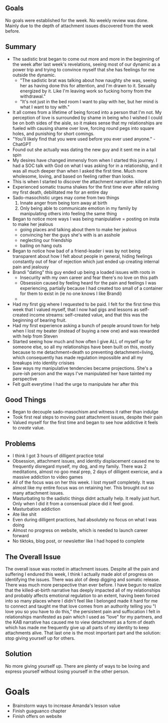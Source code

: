 ## Goals

No goals were established for the week. No weekly review was done. Mainly due to the depth of attachment issues discovered from the week before. 

## Summary

- The sadistic brat began to come out more and more in the beginning of the week after last week's revelations, seeing most of our dynamic as a power trip and trying to convince myself that she has feelings for me outside the dynamic.
	- "The sadistic brat was talking about how naughty she was, seeing her as having done this for attention, and I'm drawn to it. Sexually energized by it. Like I'm leaving work so fucking horny from the withdrawal."
	- "It's not just in the bed room I want to play with her, but
	  her mind is what I want to toy with."
- It all comes from a lifetime of being forced into a person that I'm not. My perception of love is surrounded by shame in being who I wished I could be on both sides of the aisle, so it makes sense that my relationships are fueled with causing shame over love, forcing round pegs into square holes, and punishing for short comings.
- "You'll likely find that you were used before you ever used anyone." - ChatGPT
- Found out she actually was dating the new guy and it sent me in a tail spin
- My desires have changed immensly from when I started this journey. I had a SOC talk with God on what I was asking for in a relationship, and it was all much deeper than when I asked the first time. Much more wholesome, loving, and based on feeling rather than looks.
- This is when I started to discover the attachment narrative: killed at birth
- Experienced somatic trauma shakes for the first time ever after reliving my first death, debilitated me for an entire day
- Sado-masochistic urges may come from two things
	1. Innate anger from being torn away at birth
	2. Only being able to communicate emotion in my family by manipulating others into feeling the same thing
- Began to notice more ways I was being manipulative
	= posting on insta to make her jealous
	- going places and talking about them to make her jealous
	- convincing her the guys she's with is an asshole
	- neglecting our friendship 
	- bailing on hang outs
- Began to notice how bad of a friend-leader i was by not being transparent about how I felt about people in general, hiding feelings constantly out of fear of rejection which just ended up creating internal pain and jealousy
- Brandi "dating" this guy ended up being a loaded issues with roots in
	- Insecurity with my own career and fear there's no love on this path
	- Obsession caused by feeling heard for the pain and feelings I was experiencing, partially because I had created too small of a container for them to exist in (ie no one knows I like Brandi)
	- 
- Had my first gig where I requested to be paid. I felt for the first time this week that I valued myself, that I now had gigs and lessons as self-created income streams: self-created value, and that this was the beginning of bearing fruit.
- Had my first experience asking a bunch of people around town for help when I lost my beater (instead of buying a new one) and was rewarded with help from Steven
- Started seeing how much and how often I give ALL of myself up for someone else, so all my relationships have been built on this, mostly because to me detachment=death so preventing detachment=living, which consequently has made regulation impossible and all my breakups into identity crisises
- Saw ways my manipulative tendencies became projections. She's a pure-ish person and the ways I've manipulated her have tainted my perspective
- Felt guilt everytime I had the urge to manipulate her after this

## Good Things

- Began to decouple sado-masochism and witness it rather than indulge
- Took first real steps to moving past attachment issues, despite their pain
- Valued myself for the first time and began to see how addictive it feels to *create* value.

## Problems

- I think I got 3 hours of dilligent practice total
- Obsession, attachment issues, and identity displacement caused me to frequently disregard myself, my dog, and my family. There was 2 meditations, almost no goo meal prep, 2 days of dilligent exericse, and a massive addiction to video games
- All of the focus was on her this week. I lost myself completely. It was almost like my entire focus was on retaining her. This brought out so many attachment issues. 
- Masturbating to the sadistic things didnt actually help. It really just hurt. Only when I did it from a consensual place did it feel good.
- Masturbation addiction
- Ate like shit
- Even during dilligent practices, had absolutely no focus on what I was doing
- Almost no progress on website, which is needed to launch career forward
- No tiktoks, blog post, or newsletter like I had hoped to complete

## The Overall Issue

The overall issue was rooted in attachment issues. Despite all the pain and suffering I endured this week, I think I actually made alot of progress on identifying the issues. There was alot of deep digging and somatic release. There was much more perspective than ever before. I have begun to realize that the killed-at-birth narrative has deeply impacted all of my relationships and probably affects emotional regulation to an extent, having been forced into so many places where I didn't feel like I belonged made it hard for me to connect and taught me that love comes from an authority telling you "I love you so you have to do this," the persistent pain and suffocation I felt in relationships manifested as pain which I used as "love" for my partners, and the KAB narrative has caused me to view detachment as a form of death which has made me frequently give up all parts of my identity to keep attachments alive. That last one is the most important part and the solution: stop giving yourself up for others.

## Solution

No more giving yourself up. There are plenty of ways to be loving and express yourself without losing yourself in the other person. 

# Goals

- Brainstorm ways to increase Amanda's lesson value
- Finish guaguanco chapter
- Finish offers on website
